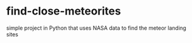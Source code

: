 # find-close-meteorites
simple project in Python that uses NASA data to find the meteor landing sites